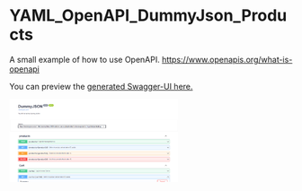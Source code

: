 # YAML_OpenAPI_DummyJson_Products

A small example of how to use OpenAPI.
https://www.openapis.org/what-is-openapi

You can preview the
<a target='_blank' href='https://ederlmarkus.github.io/YAML_OpenAPI_DummyJson_Products/'> generated Swagger-UI here.</a>

<a target='_blank' href='swaggerUI.png'>
<img src='./resources/swaggerUI.png' width="300px"/></a>
